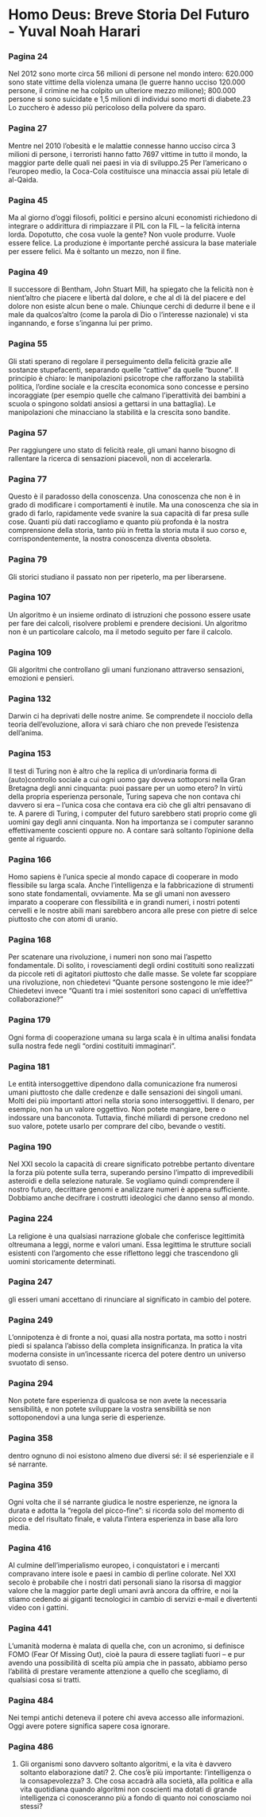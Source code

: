 # Homo Deus: Breve Storia Del Futuro - Yuval Noah Harari
### Pagina 24
Nel 2012 sono morte circa 56 milioni di persone nel mondo intero: 620.000 sono state vittime della violenza umana (le guerre hanno ucciso 120.000 persone, il crimine ne ha colpito un ulteriore mezzo milione); 800.000 persone si sono suicidate e 1,5 milioni di individui sono morti di diabete.23 Lo zucchero è adesso più pericoloso della polvere da sparo.

### Pagina 27
Mentre nel 2010 l’obesità e le malattie connesse hanno ucciso circa 3 milioni di persone, i terroristi hanno fatto 7697 vittime in tutto il mondo, la maggior parte delle quali nei paesi in via di sviluppo.25 Per l’americano o l’europeo medio, la Coca-Cola costituisce una minaccia assai più letale di al-Qaida.

### Pagina 45
Ma al giorno d’oggi filosofi, politici e persino alcuni economisti richiedono di integrare o addirittura di rimpiazzare il PIL con la FIL – la felicità interna lorda. Dopotutto, che cosa vuole la gente? Non vuole produrre. Vuole essere felice. La produzione è importante perché assicura la base materiale per essere felici. Ma è soltanto un mezzo, non il fine.

### Pagina 49
Il successore di Bentham, John Stuart Mill, ha spiegato che la felicità non è nient’altro che piacere e libertà dal dolore, e che al di là del piacere e del dolore non esiste alcun bene o male. Chiunque cerchi di dedurre il bene e il male da qualcos’altro (come la parola di Dio o l’interesse nazionale) vi sta ingannando, e forse s’inganna lui per primo.

### Pagina 55
Gli stati sperano di regolare il perseguimento della felicità grazie alle sostanze stupefacenti, separando quelle “cattive” da quelle “buone”. Il principio è chiaro: le manipolazioni psicotrope che rafforzano la stabilità politica, l’ordine sociale e la crescita economica sono concesse e persino incoraggiate (per esempio quelle che calmano l’iperattività dei bambini a scuola o spingono soldati ansiosi a gettarsi in una battaglia). Le manipolazioni che minacciano la stabilità e la crescita sono bandite.

### Pagina 57
Per raggiungere uno stato di felicità reale, gli umani hanno bisogno di rallentare la ricerca di sensazioni piacevoli, non di accelerarla.

### Pagina 77
Questo è il paradosso della conoscenza. Una conoscenza che non è in grado di modificare i comportamenti è inutile. Ma una conoscenza che sia in grado di farlo, rapidamente vede svanire la sua capacità di far presa sulle cose. Quanti più dati raccogliamo e quanto più profonda è la nostra comprensione della storia, tanto più in fretta la storia muta il suo corso e, corrispondentemente, la nostra conoscenza diventa obsoleta.

### Pagina 79
Gli storici studiano il passato non per ripeterlo, ma per liberarsene.

### Pagina 107
Un algoritmo è un insieme ordinato di istruzioni che possono essere usate per fare dei calcoli, risolvere problemi e prendere decisioni. Un algoritmo non è un particolare calcolo, ma il metodo seguito per fare il calcolo.

### Pagina 109
Gli algoritmi che controllano gli umani funzionano attraverso sensazioni, emozioni e pensieri.

### Pagina 132
Darwin ci ha deprivati delle nostre anime. Se comprendete il nocciolo della teoria dell’evoluzione, allora vi sarà chiaro che non prevede l’esistenza dell’anima.

### Pagina 153
Il test di Turing non è altro che la replica di un’ordinaria forma di (auto)controllo sociale a cui ogni uomo gay doveva sottoporsi nella Gran Bretagna degli anni cinquanta: puoi passare per un uomo etero? In virtù della propria esperienza personale, Turing sapeva che non contava chi davvero si era – l’unica cosa che contava era ciò che gli altri pensavano di te. A parere di Turing, i computer del futuro sarebbero stati proprio come gli uomini gay degli anni cinquanta. Non ha importanza se i computer saranno effettivamente coscienti oppure no. A contare sarà soltanto l’opinione della gente al riguardo.

### Pagina 166
Homo sapiens è l’unica specie al mondo capace di cooperare in modo flessibile su larga scala. Anche l’intelligenza e la fabbricazione di strumenti sono state fondamentali, ovviamente. Ma se gli umani non avessero imparato a cooperare con flessibilità e in grandi numeri, i nostri potenti cervelli e le nostre abili mani sarebbero ancora alle prese con pietre di selce piuttosto che con atomi di uranio.

### Pagina 168
Per scatenare una rivoluzione, i numeri non sono mai l’aspetto fondamentale. Di solito, i rovesciamenti degli ordini costituiti sono realizzati da piccole reti di agitatori piuttosto che dalle masse. Se volete far scoppiare una rivoluzione, non chiedetevi “Quante persone sostengono le mie idee?” Chiedetevi invece “Quanti tra i miei sostenitori sono capaci di un’effettiva collaborazione?”

### Pagina 179
Ogni forma di cooperazione umana su larga scala è in ultima analisi fondata sulla nostra fede negli “ordini costituiti immaginari”.

### Pagina 181
Le entità intersoggettive dipendono dalla comunicazione fra numerosi umani piuttosto che dalle credenze e dalle sensazioni dei singoli umani. Molti dei più importanti attori nella storia sono intersoggettivi. Il denaro, per esempio, non ha un valore oggettivo. Non potete mangiare, bere o indossare una banconota. Tuttavia, finché miliardi di persone credono nel suo valore, potete usarlo per comprare del cibo, bevande o vestiti.

### Pagina 190
Nel XXI secolo la capacità di creare significato potrebbe pertanto diventare la forza più potente sulla terra, superando persino l’impatto di imprevedibili asteroidi e della selezione naturale. Se vogliamo quindi comprendere il nostro futuro, decrittare genomi e analizzare numeri è appena sufficiente. Dobbiamo anche decifrare i costrutti ideologici che danno senso al mondo.

### Pagina 224
La religione è una qualsiasi narrazione globale che conferisce legittimità oltreumana a leggi, norme e valori umani. Essa legittima le strutture sociali esistenti con l’argomento che esse riflettono leggi che trascendono gli uomini storicamente determinati.

### Pagina 247
gli esseri umani accettano di rinunciare al significato in cambio del potere.

### Pagina 249
L’onnipotenza è di fronte a noi, quasi alla nostra portata, ma sotto i nostri piedi si spalanca l’abisso della completa insignificanza. In pratica la vita moderna consiste in un’incessante ricerca del potere dentro un universo svuotato di senso.

### Pagina 294
Non potete fare esperienza di qualcosa se non avete la necessaria sensibilità, e non potete sviluppare la vostra sensibilità se non sottoponendovi a una lunga serie di esperienze.

### Pagina 358
dentro ognuno di noi esistono almeno due diversi sé: il sé esperienziale e il sé narrante.

### Pagina 359
Ogni volta che il sé narrante giudica le nostre esperienze, ne ignora la durata e adotta la “regola del picco-fine”: si ricorda solo del momento di picco e del risultato finale, e valuta l’intera esperienza in base alla loro media.

### Pagina 416
Al culmine dell’imperialismo europeo, i conquistatori e i mercanti compravano intere isole e paesi in cambio di perline colorate. Nel XXI secolo è probabile che i nostri dati personali siano la risorsa di maggior valore che la maggior parte degli umani avrà ancora da offrire, e noi la stiamo cedendo ai giganti tecnologici in cambio di servizi e-mail e divertenti video con i gattini.

### Pagina 441
L’umanità moderna è malata di quella che, con un acronimo, si definisce FOMO (Fear Of Missing Out), cioè la paura di essere tagliati fuori – e pur avendo una possibilità di scelta più ampia che in passato, abbiamo perso l’abilità di prestare veramente attenzione a quello che scegliamo, di qualsiasi cosa si tratti.

### Pagina 484
Nei tempi antichi deteneva il potere chi aveva accesso alle informazioni. Oggi avere potere significa sapere cosa ignorare.

### Pagina 486
1. Gli organismi sono davvero soltanto algoritmi, e la vita è davvero soltanto elaborazione dati? 2. Che cos’è più importante: l’intelligenza o la consapevolezza? 3. Che cosa accadrà alla società, alla politica e alla vita quotidiana quando algoritmi non coscienti ma dotati di grande intelligenza ci conosceranno più a fondo di quanto noi conosciamo noi stessi?

